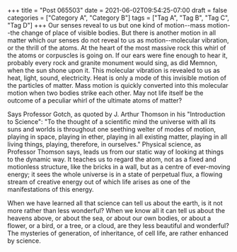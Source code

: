 +++
title = "Post 065503"
date = 2021-06-02T09:54:25-07:00
draft = false
categories = ["Category A", "Category B"]
tags = ["Tag A", "Tag B", "Tag C", "Tag D"]
+++
Our senses reveal to us but one kind of motion--mass motion--the change of place of visible bodies. But there is another motion in all matter which our senses do not reveal to us as motion--molecular vibration, or the thrill of the atoms. At the heart of the most massive rock this whirl of the atoms or corpuscles is going on. If our ears were fine enough to hear it, probably every rock and granite monument would sing, as did Memnon, when the sun shone upon it. This molecular vibration is revealed to us as heat, light, sound, electricity. Heat is only a mode of this invisible motion of the particles of matter. Mass motion is quickly converted into this molecular motion when two bodies strike each other. May not life itself be the outcome of a peculiar whirl of the ultimate atoms of matter?

Says Professor Gotch, as quoted by J. Arthur Thomson in his "Introduction to Science": "To the thought of a scientific mind the universe with all its suns and worlds is throughout one seething welter of modes of motion, playing in space, playing in ether, playing in all existing matter, playing in all living things, playing, therefore, in ourselves." Physical science, as Professor Thomson says, leads us from our static way of looking at things to the dynamic way. It teaches us to regard the atom, not as a fixed and motionless structure, like the bricks in a wall, but as a centre of ever-moving energy; it sees the whole universe is in a state of perpetual flux, a flowing stream of creative energy out of which life arises as one of the manifestations of this energy.

When we have learned all that science can tell us about the earth, is it not more rather than less wonderful? When we know all it can tell us about the heavens above, or about the sea, or about our own bodies, or about a flower, or a bird, or a tree, or a cloud, are they less beautiful and wonderful? The mysteries of generation, of inheritance, of cell life, are rather enhanced by science.
